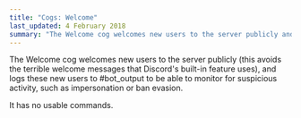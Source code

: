 ```yaml
---
title: "Cogs: Welcome"
last_updated: 4 February 2018
summary: "The Welcome cog welcomes new users to the server publicly and allows moderators to more easily keep track of new users."
---
```


The Welcome cog welcomes new users to the server publicly (this avoids the terrible welcome messages that Discord's built-in feature uses), and logs these new users to #bot_output to be able to monitor for suspicious activity, such as impersonation or ban evasion.

It has no usable commands.
